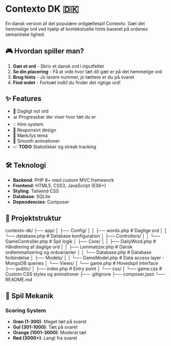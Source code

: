 # Contexto DK 🇩🇰

En dansk version af det populære ordgættespil Contexto. Gæt det hemmelige ord ved hjælp af kontekstuelle hints baseret på ordenes semantiske lighed.

## 🎮 Hvordan spiller man?

1. **Gæt et ord** - Skriv et dansk ord i inputfeltet
2. **Se din placering** - Få at vide hvor tæt dit gæt er på det hemmelige ord
3. **Brug hints** - Jo lavere nummer, jo tættere er du på svaret
4. **Find ordet** - Fortsæt indtil du finder det rigtige ord!

## ✨ Features

- 🎯 Dagligt nyt ord
- 📊 Progressbar der viser hvor tæt du er
- 💡 Hint-system
- 📱 Responsivt design
- 🌙 Mørk/lys tema
- 🎨 Smooth animationer
- 📈 **TODO** Statistikker og streak tracking

## 🛠️ Teknologi

- **Backend**: PHP 8+ med custom MVC framework
- **Frontend**: HTML5, CSS3, JavaScript (ES6+)
- **Styling**: Tailwind CSS
- **Database**: SQLite
- **Dependencies**: Composer

## 📁 Projektstruktur

contexto-dk/
├── app/
│   ├── Config/
│   │   ├── words.php          # Daglige ord
│   │   └── database.php       # Database konfiguration
│   ├── Controllers/
│   │   └── GameController.php # Spil logik
│   ├── Core/
│   │   ├── DailyWord.php      # Håndtering af daglige ord
│   │   ├── Lemmatizer.php     # Dansk ordlemmatisering og ordvarianter
│   │   └── Database.php       # Database forbindelse
│   ├── Models/
│   │   └── GameModel.php      # Data access layer - MongoDB queries
│   └── Views/
│       └── game.php           # Hovedspil interface
├── public/
│   ├── index.php              # Entry point
│   └── css/
│       └── game.css           # Custom CSS styles og animationer
├── .gitignore
├── composer.json
└── README.md

## 🎯 Spil Mekanik

### Scoring System
- **Grøn (1-300)**: Meget tæt på svaret
- **Gul (301-1000)**: Tæt på svaret  
- **Orange (1001-3000)**: Moderat tæt
- **Rød (3000+)**: Langt fra svaret
